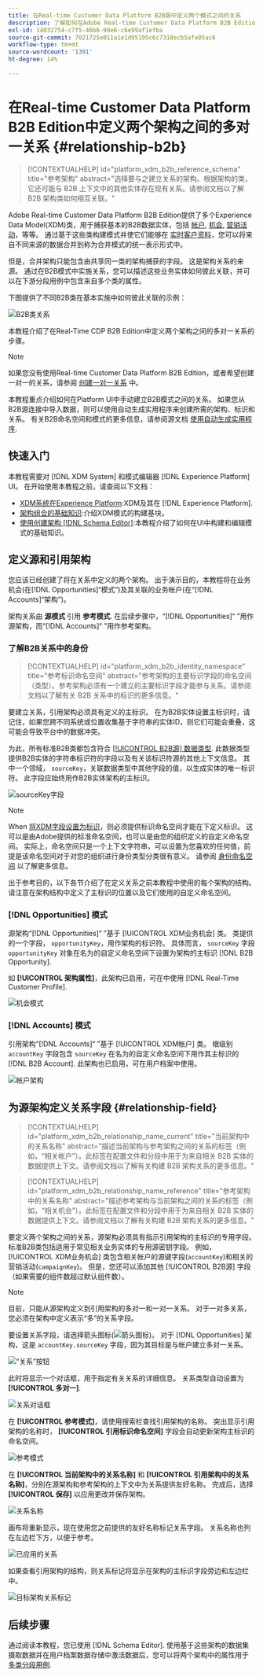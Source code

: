 ```yaml
---
title: 在Real-time Customer Data Platform B2B版中定义两个模式之间的关系
description: 了解如何在Adobe Real-time Customer Data Platform B2B Edition中定义两个架构之间的多对一关系。
exl-id: 14032754-c7f5-46b6-90e6-c6e99af1efba
source-git-commit: 7021725e011a1e1d95195c6c7318ecb5afe05ac6
workflow-type: tm+mt
source-wordcount: '1391'
ht-degree: 14%

---
```


# 在Real-time Customer Data Platform B2B Edition中定义两个架构之间的多对一关系 {#relationship-b2b}

>[!CONTEXTUALHELP]
>id="platform_xdm_b2b_reference_schema"
>title="参考架构"
>abstract="选择要与之建立关系的架构。根据架构的类，它还可能与 B2B 上下文中的其他实体存在现有关系。请参阅文档以了解 B2B 架构类如何相互关联。"

Adobe Real-time Customer Data Platform B2B Edition提供了多个Experience Data Model(XDM)类，用于捕获基本的B2B数据实体，包括 [帐户](../classes/b2b/business-account.md), [机会](../classes/b2b/business-opportunity.md), [营销活动](../classes/b2b/business-campaign.md)，等等。 通过基于这些类构建模式并使它们能够在 [实时客户资料](../../profile/home.md)，您可以将来自不同来源的数据合并到称为合并模式的统一表示形式中。

但是，合并架构只能包含由共享同一类的架构捕获的字段。 这是架构关系的来源。 通过在B2B模式中实施关系，您可以描述这些业务实体如何彼此关联，并可以在下游分段用例中包含来自多个类的属性。

下图提供了不同B2B类在基本实施中如何彼此关联的示例：

![B2B类关系](../images/tutorials/relationship-b2b/classes.png)

本教程介绍了在Real-Time CDP B2B Edition中定义两个架构之间的多对一关系的步骤。

>[!NOTE]
>
>如果您没有使用Real-time Customer Data Platform B2B Edition，或者希望创建一对一的关系，请参阅 [创建一对一关系](./relationship-ui.md) 中。
>
>本教程重点介绍如何在Platform UI中手动建立B2B模式之间的关系。 如果您从B2B源连接中导入数据，则可以使用自动生成实用程序来创建所需的架构、标识和关系。 有关B2B命名空间和模式的更多信息，请参阅源文档 [使用自动生成实用程序](../../sources/connectors/adobe-applications/marketo/marketo-namespaces.md).

## 快速入门

本教程需要对 [!DNL XDM System] 和模式编辑器 [!DNL Experience Platform] UI。 在开始使用本教程之前，请查阅以下文档：

* [XDM系统在Experience Platform](../home.md):XDM及其在 [!DNL Experience Platform].
* [架构组合的基础知识](../schema/composition.md):介绍XDM模式的构建基块。
* [使用创建架构 [!DNL Schema Editor]](create-schema-ui.md):本教程介绍了如何在UI中构建和编辑模式的基础知识。

## 定义源和引用架构

您应该已经创建了将在关系中定义的两个架构。 出于演示目的，本教程将在业务机会(在[!DNL Opportunities]“模式”)及其关联的业务帐户(在“[!DNL Accounts]“架构”)。

架构关系由 **源模式** 引用 **参考模式**. 在后续步骤中，“[!DNL Opportunities]“ ”用作源架构，而“[!DNL Accounts]“ ”用作参考架构。

### 了解B2B关系中的身份

>[!CONTEXTUALHELP]
>id="platform_xdm_b2b_identity_namespace"
>title="参考标识命名空间"
>abstract="参考架构的主要标识字段的命名空间（类型）。参考架构必须有一个建立的主要标识字段才能参与关系。请参阅文档以了解有关 B2B 关系中的标识的更多信息。"

要建立关系，引用架构必须具有定义的主标识。 在为B2B实体设置主标识时，请记住，如果您跨不同系统或位置收集基于字符串的实体ID，则它们可能会重叠，这可能会导致平台中的数据冲突。

为此，所有标准B2B类都包含符合 [[!UICONTROL B2B源] 数据类型](../data-types/b2b-source.md). 此数据类型提供B2B实体的字符串标识符的字段以及有关该标识符源的其他上下文信息。 其中一个领域， `sourceKey`，关联数据类型中其他字段的值，以生成实体的唯一标识符。 此字段应始终用作B2B实体架构的主标识。

![sourceKey字段](../images/tutorials/relationship-b2b/sourcekey.png)

>[!NOTE]
>
>When [将XDM字段设置为标识](../ui/fields/identity.md)，则必须提供标识命名空间才能在下定义标识。 这可以是由Adobe提供的标准命名空间，也可以是由您的组织定义的自定义命名空间。 实际上，命名空间只是一个上下文字符串，可以设置为您喜欢的任何值，前提是该命名空间对于对您的组织进行身份类型分类很有意义。 请参阅 [身份命名空间](../../identity-service/namespaces.md) 以了解更多信息。

出于参考目的，以下各节介绍了在定义关系之前本教程中使用的每个架构的结构。 请注意在架构结构中定义了主标识的位置以及它们使用的自定义命名空间。

### [!DNL Opportunities] 模式

源架构“[!DNL Opportunities]“ ”基于 [!UICONTROL XDM业务机会] 类。 类提供的一个字段， `opportunityKey`，用作架构的标识符。 具体而言， `sourceKey` 字段 `opportunityKey` 对象在名为的自定义命名空间下设置为架构的主标识 [!DNL B2B Opportunity].

如 **[!UICONTROL 架构属性]**，此架构已启用，可在中使用 [!DNL Real-Time Customer Profile].

![机会模式](../images/tutorials/relationship-b2b/opportunities.png)

### [!DNL Accounts] 模式

引用架构“[!DNL Accounts]“ ”基于 [!UICONTROL XDM帐户] 类。 根级别 `accountKey` 字段包含 `sourceKey` 在名为的自定义命名空间下用作其主标识的 [!DNL B2B Account]. 此架构也已启用，可在用户档案中使用。

![帐户架构](../images/tutorials/relationship-b2b/accounts.png)

## 为源架构定义关系字段 {#relationship-field}

>[!CONTEXTUALHELP]
>id="platform_xdm_b2b_relationship_name_current"
>title="当前架构中的关系名称"
>abstract="描述当前架构与参考架构之间的关系的标签（例如，“相关帐户”）。此标签在配置文件和分段中用于为来自相关 B2B 实体的数据提供上下文。请参阅文档以了解有关构建 B2B 架构关系的更多信息。"

>[!CONTEXTUALHELP]
>id="platform_xdm_b2b_relationship_name_reference"
>title="参考架构中的关系名称"
>abstract="描述参考架构与当前架构之间的关系的标签（例如，“相关机会”）。此标签在配置文件和分段中用于为来自相关 B2B 实体的数据提供上下文。请参阅文档以了解有关构建 B2B 架构关系的更多信息。"

要定义两个架构之间的关系，源架构必须具有指示引用架构的主标识的专用字段。 标准B2B类包括适用于常见相关业务实体的专用源密钥字段。 例如， [!UICONTROL XDM业务机会] 类包含相关帐户的源键字段(`accountKey`)和相关的营销活动(`campaignKey`)。 但是，您还可以添加其他 [!UICONTROL B2B源] 字段（如果需要的组件数超过默认组件数）。

>[!NOTE]
>
>目前，只能从源架构定义到引用架构的多对一和一对一关系。 对于一对多关系，您必须在架构中定义表示“多”的关系字段。

要设置关系字段，请选择箭头图标(![箭头图标](../images/tutorials/relationship-b2b/arrow.png))。 对于 [!DNL Opportunities] 架构，这是 `accountKey.sourceKey` 字段，因为其目标是与帐户建立多对一关系。

![“关系”按钮](../images/tutorials/relationship-b2b/relationship-button.png)

此时将显示一个对话框，用于指定有关关系的详细信息。 关系类型自动设置为 **[!UICONTROL 多对一]**.

![关系对话框](../images/tutorials/relationship-b2b/relationship-dialog.png)

在 **[!UICONTROL 参考模式]**，请使用搜索栏查找引用架构的名称。 突出显示引用架构的名称时， **[!UICONTROL 引用标识命名空间]** 字段会自动更新架构主标识的命名空间。

![参考模式](../images/tutorials/relationship-b2b/reference-schema.png)

在 **[!UICONTROL 当前架构中的关系名称]** 和 **[!UICONTROL 引用架构中的关系名称]**，分别在源架构和参考架构的上下文中为关系提供友好名称。 完成后，选择 **[!UICONTROL 保存]** 以应用更改并保存架构。

![关系名称](../images/tutorials/relationship-b2b/relationship-name.png)

画布将重新显示，现在使用您之前提供的友好名称标记关系字段。 关系名称也列在左边栏下方，以便于参考。

![已应用的关系](../images/tutorials/relationship-b2b/relationship-applied.png)

如果查看引用架构的结构，则关系标记将显示在架构的主标识字段旁边和左边栏中。

![目标架构关系标记](../images/tutorials/relationship-b2b/destination-relationship.png)

## 后续步骤

通过阅读本教程，您已使用 [!DNL Schema Editor]. 使用基于这些架构的数据集摄取数据并在用户档案数据存储中激活数据后，您可以将两个架构中的属性用于 [多类分段用例](../../rtcdp/segmentation/b2b.md).
